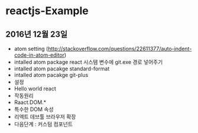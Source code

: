 # reactjs-Example

## 2016년 12월 23일
- atom setting (http://stackoverflow.com/questions/22611377/auto-indent-code-in-atom-editor)
- intalled atom package react 시스템 변수에 git.exe 경로 넣어주기
- intalled atom pacakge standard-format
- intalled atom pacakge git-plus
- 설정
- Hello world react
- 작동원리
- Raact.DOM.*
- 특수한 DOM 속성
- 리액트 데브툴 브라우저 확장
- 다음단계 : 커스텀 컴포넌트
